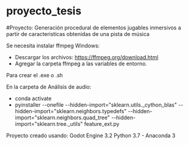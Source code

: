 # proyecto_tesis
#Proyecto: Generación procedural de elementos jugables inmersivos a partir de caracteristicas obtenidas de una pista de música

Se necesita instalar ffmpeg Windows:

- Descargar los archivos: https://ffmpeg.org/download.html
- Agregar la carpeta ffmpeg a las variables de entorno.

Para crear el .exe o .sh

En la carpeta de Análisis de audio:
- conda activate
- pyinstaller --onefile --hidden-import="sklearn.utils._cython_blas" --hidden-import="sklearn.neighbors.typedefs" --hidden-import="sklearn.neighbors.quad_tree" --hidden-import="sklearn.tree._utils" feature_ext.py



Proyecto creado usando:
Godot Engine 3.2
Python 3.7 - Anaconda 3
